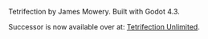 Tetrifection by James Mowery. Built with Godot 4.3.

Successor is now available over at: [Tetrifection Unlimited](https://github.com/JamesMowery/tetrifection-unlimited).

